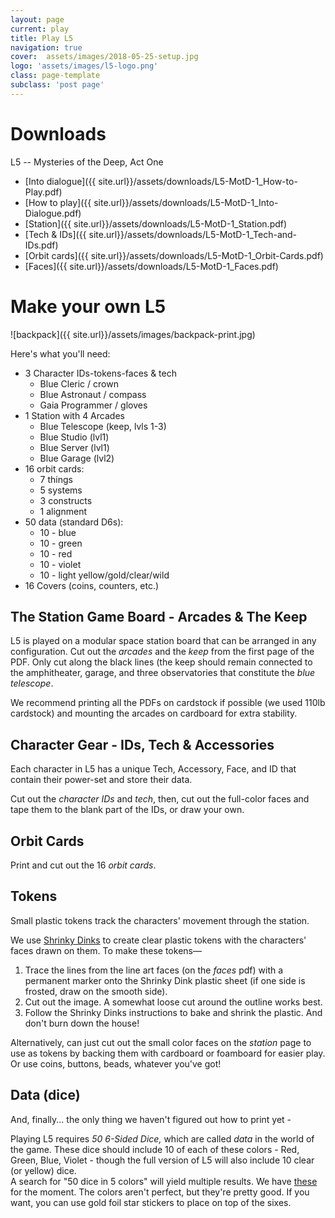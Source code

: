 ```yaml
---
layout: page
current: play
title: Play L5
navigation: true
cover:  assets/images/2018-05-25-setup.jpg
logo: 'assets/images/l5-logo.png'
class: page-template 
subclass: 'post page'
---
```


# Downloads

L5 -- Mysteries of the Deep, Act One
* [Into dialogue]({{ site.url}}/assets/downloads/L5-MotD-1_How-to-Play.pdf)
* [How to play]({{ site.url}}/assets/downloads/L5-MotD-1_Into-Dialogue.pdf)
* [Station]({{ site.url}}/assets/downloads/L5-MotD-1_Station.pdf)
* [Tech & IDs]({{ site.url}}/assets/downloads/L5-MotD-1_Tech-and-IDs.pdf)
* [Orbit cards]({{ site.url}}/assets/downloads/L5-MotD-1_Orbit-Cards.pdf)
* [Faces]({{ site.url}}/assets/downloads/L5-MotD-1_Faces.pdf)

# Make your own L5

![backpack]({{ site.url}}/assets/images/backpack-print.jpg)

Here's what you'll need:

- 3 Character IDs-tokens-faces & tech
  - Blue Cleric / crown
  - Blue Astronaut / compass
  - Gaia Programmer / gloves
- 1 Station with 4 Arcades
  - Blue Telescope (keep, lvls 1-3)
  - Blue Studio (lvl1)
  - Blue Server (lvl1)
  - Blue Garage (lvl2)
- 16 orbit cards:
  - 7 things
  - 5 systems
  - 3 constructs
  - 1 alignment
- 50 data (standard D6s):
  - 10 - blue
  - 10 - green
  - 10 - red
  - 10 - violet
  - 10 - light yellow/gold/clear/wild
- 16 Covers (coins, counters, etc.)


## The Station Game Board -  Arcades & The Keep

L5 is played on a modular space station board that can be arranged in any configuration. 
Cut out the _arcades_ and the _keep_ from the first page of the PDF. Only cut along the black lines (the keep should remain connected to the amphitheater, garage, and three observatories that constitute the _blue telescope_. 

We recommend printing all the PDFs on cardstock if possible (we used 110lb cardstock) and mounting the arcades on cardboard for extra stability.

## Character Gear - IDs, Tech & Accessories

Each character in L5 has a unique Tech, Accessory, Face, and ID that contain their power-set and store their data.

Cut out the _character IDs_ and _tech_,
then, cut out the full-color faces and tape them to the blank part of the IDs, or draw your own. 

## Orbit Cards 

Print and cut out the 16 _orbit cards_.

## Tokens

Small plastic tokens track the characters' movement through the station. 

We use [Shrinky Dinks](https://www.amazon.com/Shrinky-Dinks-Creative-Sheets-Frosted/dp/B00Z0P39SK) to create clear plastic tokens with the characters' faces drawn on them. To make these tokens—

1. Trace the lines from the line art faces (on the _faces_ pdf) with a permanent marker
onto the Shrinky Dink plastic sheet (if one side is frosted, draw on the smooth side).
2. Cut out the image. A somewhat loose cut around the outline works best.
3. Follow the Shrinky Dinks instructions to bake and shrink the plastic. And don't burn down the house!

Alternatively, can just cut out the small color faces on the _station_ page to use as tokens by backing them with cardboard or foamboard for easier play. Or use coins, buttons, beads, whatever you've got! 

## Data (dice)

And, finally... the only thing we haven't figured out how to print yet - 

Playing L5 requires *50 6-Sided Dice,* which are called *data* in the world of the game. These dice should include 10 of each of these colors - Red, Green, Blue, Violet - though the full version of L5 will also include 10 clear (or yellow) dice.  
A search for "50 dice in 5 colors" will yield multiple results. We have [these](https://www.amazon.com/dp/B076HQMDDV/ref=asc_df_B076HQMDDV5451365) for the moment. The colors aren't perfect, but they're pretty good. If you want, you can use gold foil star stickers to place on top of the sixes.

